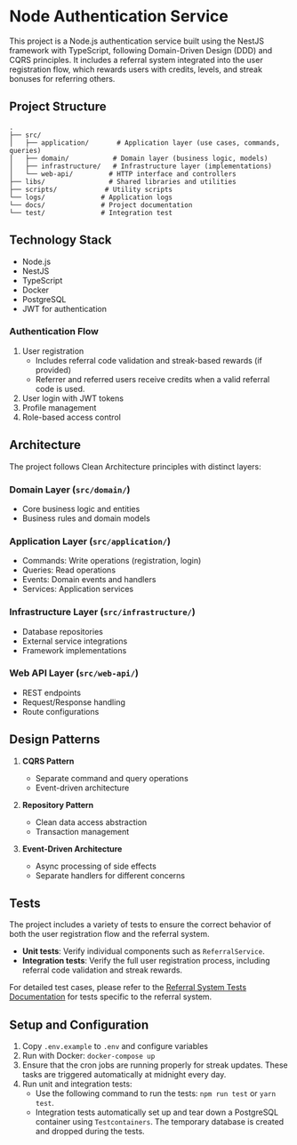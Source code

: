 # Node Authentication Service

This project is a Node.js authentication service built using the NestJS framework with TypeScript, following Domain-Driven Design (DDD) and CQRS principles. It includes a referral system integrated into the user registration flow, which rewards users with credits, levels, and streak bonuses for referring others.

## Project Structure

```
.
├── src/
│   ├── application/       # Application layer (use cases, commands, queries)
│   ├── domain/           # Domain layer (business logic, models)
│   ├── infrastructure/   # Infrastructure layer (implementations)
│   └── web-api/         # HTTP interface and controllers
├── libs/                # Shared libraries and utilities
├── scripts/            # Utility scripts
└── logs/              # Application logs
└── docs/              # Project documentation
└── test/              # Integration test
```

## Technology Stack

- Node.js
- NestJS
- TypeScript
- Docker
- PostgreSQL
- JWT for authentication

### Authentication Flow
1. User registration
   - Includes referral code validation and streak-based rewards (if provided)
   - Referrer and referred users receive credits when a valid referral code is used.
2. User login with JWT tokens
3. Profile management
4. Role-based access control

## Architecture

The project follows Clean Architecture principles with distinct layers:

### Domain Layer (`src/domain/`)
- Core business logic and entities
- Business rules and domain models

### Application Layer (`src/application/`)
- Commands: Write operations (registration, login)
- Queries: Read operations
- Events: Domain events and handlers
- Services: Application services

### Infrastructure Layer (`src/infrastructure/`)
- Database repositories
- External service integrations
- Framework implementations

### Web API Layer (`src/web-api/`)
- REST endpoints
- Request/Response handling
- Route configurations

## Design Patterns

1. **CQRS Pattern**
   - Separate command and query operations
   - Event-driven architecture

2. **Repository Pattern**
   - Clean data access abstraction
   - Transaction management

3. **Event-Driven Architecture**
   - Async processing of side effects
   - Separate handlers for different concerns

## Tests

The project includes a variety of tests to ensure the correct behavior of both the user registration flow and the referral system.

- **Unit tests**: Verify individual components such as `ReferralService`.
- **Integration tests**: Verify the full user registration process, including referral code validation and streak rewards.

For detailed test cases, please refer to the [Referral System Tests Documentation](./docs/referral-system.md#tests) for tests specific to the referral system.

## Setup and Configuration

1. Copy `.env.example` to `.env` and configure variables
2. Run with Docker: `docker-compose up`
3. Ensure that the cron jobs are running properly for streak updates. These tasks are triggered automatically at midnight every day.
4. Run unit and integration tests:
   - Use the following command to run the tests: `npm run test` or `yarn test`.
   - Integration tests automatically set up and tear down a PostgreSQL container using `Testcontainers`. The temporary database is created and dropped during the tests.
